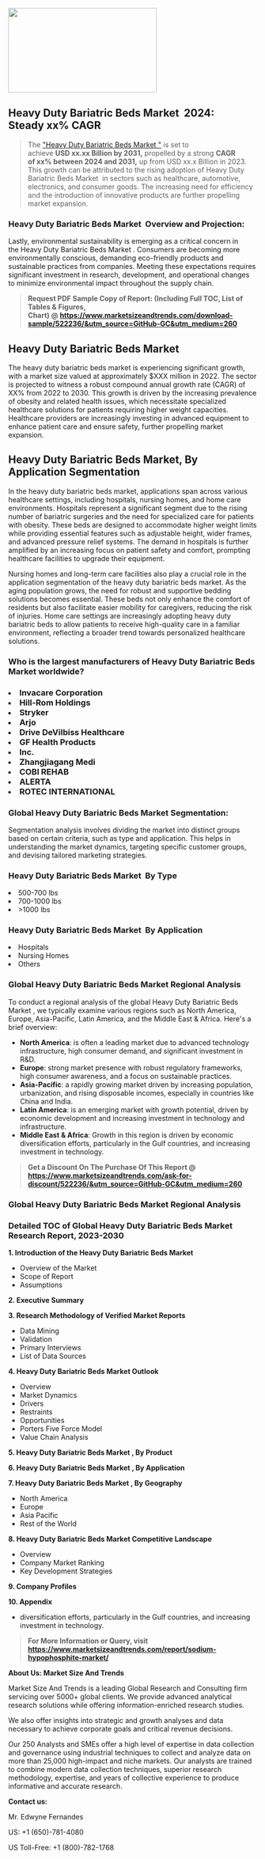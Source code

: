 <p><img class="alignnone size-medium wp-image-20088" src="https://ffe5etoiles.com/wp-content/uploads/2024/12/MST1-300x171.png" alt="" width="300" height="171" /></p><h2 id="ember46" class="ember-view reader-text-block__heading-2">Heavy Duty Bariatric Beds Market &nbsp;2024: Steady&nbsp;xx% CAGR</h2><blockquote id="ember47" class="ember-view reader-text-block__blockquote">The&nbsp;<a class="app-aware-link " href="https://www.marketsizeandtrends.com/download-sample/522236/&utm_source=GitHub-GC&utm_medium=260" target="_blank" data-test-app-aware-link="">"Heavy Duty Bariatric Beds Market "</a>&nbsp;is set to achieve&nbsp;<strong>USD&nbsp;xx.xx&nbsp;Billion by 2031,</strong>&nbsp;propelled by a strong&nbsp;<strong>CAGR of&nbsp;xx% between 2024 and 2031,</strong>&nbsp;up from USD xx.x Billion in 2023. This growth can be attributed to the rising adoption of&nbsp;Heavy Duty Bariatric Beds Market &nbsp;in sectors such as healthcare, automotive, electronics, and consumer goods. The increasing need for efficiency and the introduction of innovative products are further propelling market expansion.</blockquote><h3 id="ember48" class="ember-view reader-text-block__heading-3">Heavy Duty Bariatric Beds Market &nbsp;Overview and Projection:</h3><p id="ember49" class="ember-view reader-text-block__paragraph">Lastly, environmental sustainability is emerging as a critical concern in the&nbsp;Heavy Duty Bariatric Beds Market . Consumers are becoming more environmentally conscious, demanding eco-friendly products and sustainable practices from companies. Meeting these expectations requires significant investment in research, development, and operational changes to minimize environmental impact throughout the supply chain.</p><blockquote id="ember50" class="ember-view reader-text-block__blockquote"><strong>Request PDF Sample Copy of Report: (Including Full TOC, List of Tables &amp; Figures, Chart)&nbsp;@&nbsp;<strong><a href="https://www.marketsizeandtrends.com/download-sample/522236/&utm_source=GitHub-GC&utm_medium=260" target="_blank">https://www.marketsizeandtrends.com/download-sample/522236/&utm_source=GitHub-GC&utm_medium=260</a></strong></strong></blockquote><h3 class=""> <h2>Heavy Duty Bariatric Beds Market</h2><p>The heavy duty bariatric beds market is experiencing significant growth, with a market size valued at approximately $XXX million in 2022. The sector is projected to witness a robust compound annual growth rate (CAGR) of XX% from 2022 to 2030. This growth is driven by the increasing prevalence of obesity and related health issues, which necessitate specialized healthcare solutions for patients requiring higher weight capacities. Healthcare providers are increasingly investing in advanced equipment to enhance patient care and ensure safety, further propelling market expansion.</p><h2>Heavy Duty Bariatric Beds Market, By Application Segmentation</h2><p>In the heavy duty bariatric beds market, applications span across various healthcare settings, including hospitals, nursing homes, and home care environments. Hospitals represent a significant segment due to the rising number of bariatric surgeries and the need for specialized care for patients with obesity. These beds are designed to accommodate higher weight limits while providing essential features such as adjustable height, wider frames, and advanced pressure relief systems. The demand in hospitals is further amplified by an increasing focus on patient safety and comfort, prompting healthcare facilities to upgrade their equipment.</p><p>Nursing homes and long-term care facilities also play a crucial role in the application segmentation of the heavy duty bariatric beds market. As the aging population grows, the need for robust and supportive bedding solutions becomes essential. These beds not only enhance the comfort of residents but also facilitate easier mobility for caregivers, reducing the risk of injuries. Home care settings are increasingly adopting heavy duty bariatric beds to allow patients to receive high-quality care in a familiar environment, reflecting a broader trend towards personalized healthcare solutions.</p></h3><h3 id="" class="">Who is the largest manufacturers of&nbsp;Heavy Duty Bariatric Beds Market worldwide?</h3><h3 class=""></Li><Li>Invacare Corporation</Li><Li> Hill-Rom Holdings</Li><Li> Stryker</Li><Li> Arjo</Li><Li> Drive DeVilbiss Healthcare</Li><Li> GF Health Products</Li><Li> Inc.</Li><Li> Zhangjiagang Medi</Li><Li> COBI REHAB</Li><Li> ALERTA</Li><Li> ROTEC INTERNATIONAL</h3><h3 id="ember53" class="ember-view reader-text-block__heading-3">Global&nbsp;Heavy Duty Bariatric Beds Market Segmentation:</h3><p id="ember54" class="ember-view reader-text-block__paragraph">Segmentation analysis involves dividing the market into distinct groups based on certain criteria, such as type and application. This helps in understanding the market dynamics, targeting specific customer groups, and devising tailored marketing strategies.</p><h3 id="" class="">Heavy Duty Bariatric Beds Market &nbsp;By Type</h3><p></Li><Li>500-700 lbs</Li><Li> 700-1000 lbs</Li><Li> >1000 lbs</p><h3 id="" class="">Heavy Duty Bariatric Beds Market &nbsp;By Application</h3><p class=""></Li><Li>Hospitals</Li><Li> Nursing Homes</Li><Li> Others</p><h3 id="ember62" class="ember-view reader-text-block__heading-3">Global Heavy Duty Bariatric Beds Market Regional Analysis</h3><p id="ember63" class="ember-view reader-text-block__paragraph">To conduct a regional analysis of the global Heavy Duty Bariatric Beds Market , we typically examine various regions such as North America, Europe, Asia-Pacific, Latin America, and the Middle East &amp; Africa. Here's a brief overview:</p><ul><li><strong>North America</strong>: is often a leading market due to advanced technology infrastructure, high consumer demand, and significant investment in R&amp;D.</li><li><strong>Europe</strong>: strong market presence with robust regulatory frameworks, high consumer awareness, and a focus on sustainable practices.</li><li><strong>Asia-Pacific</strong>: a rapidly growing market driven by increasing population, urbanization, and rising disposable incomes, especially in countries like China and India.</li><li><strong>Latin America</strong>: is an emerging market with growth potential, driven by economic development and increasing investment in technology and infrastructure.</li><li><strong>Middle East &amp; Africa</strong>: Growth in this region is driven by economic diversification efforts, particularly in the Gulf countries, and increasing investment in technology.</li></ul><blockquote id="ember61" class="ember-view reader-text-block__blockquote"><strong>Get a Discount On The Purchase Of This Report @ <strong><a href="https://html-cleaner.com/" target="">https://www.marketsizeandtrends.com/ask-for-discount/522236/&utm_source=GitHub-GC&utm_medium=260</a></strong></strong></blockquote><h3 id="ember62" class="ember-view reader-text-block__heading-3">Global Heavy Duty Bariatric Beds Market Regional Analysis</h3><h3 id="" class="">Detailed TOC of Global Heavy Duty Bariatric Beds Market Research Report, 2023-2030</h3><p id="" class=""><strong>1. Introduction of the Heavy Duty Bariatric Beds Market </strong></p><ul><li>Overview of the Market</li><li>Scope of Report</li><li>Assumptions</li></ul><p id="" class=""><strong>2. Executive Summary</strong></p><p id="" class=""><strong>3. Research Methodology of Verified Market Reports</strong></p><ul><li>Data Mining</li><li>Validation</li><li>Primary Interviews</li><li>List of Data Sources</li></ul><p id="" class=""><strong>4. Heavy Duty Bariatric Beds Market Outlook</strong></p><ul><li>Overview</li><li>Market Dynamics</li><li>Drivers</li><li>Restraints</li><li>Opportunities</li><li>Porters Five Force Model</li><li>Value Chain Analysis</li></ul><p id="" class=""><strong>5. Heavy Duty Bariatric Beds Market , By Product</strong></p><p id="" class=""><strong>6. Heavy Duty Bariatric Beds Market , By Application</strong></p><p id="" class=""><strong>7. Heavy Duty Bariatric Beds Market , By Geography</strong></p><ul><li>North America</li><li>Europe</li><li>Asia Pacific</li><li>Rest of the World</li></ul><p id="" class=""><strong>8. Heavy Duty Bariatric Beds Market Competitive Landscape</strong></p><ul><li>Overview</li><li>Company Market Ranking</li><li>Key Development Strategies</li></ul><p id="" class=""><strong>9. Company Profiles</strong></p><p id="" class=""><strong>10. Appendix</strong></p><ul><li>diversification efforts, particularly in the Gulf countries, and increasing investment in technology.</li></ul><blockquote id="ember65" class="ember-view reader-text-block__blockquote"><strong>For More Information or Query, visit <strong><strong><a href="https://html-cleaner.com/" target="">https://www.marketsizeandtrends.com/report/sodium-hypophosphite-market/</a></strong></strong></strong></blockquote><p id="" class=""><strong>About Us: Market Size And Trends</strong></p><p id="" class="">Market Size And Trends is a leading Global Research and Consulting firm servicing over 5000+ global clients. We provide advanced analytical research solutions while offering information-enriched research studies.</p><p id="" class="">We also offer insights into strategic and growth analyses and data necessary to achieve corporate goals and critical revenue decisions.</p><p id="" class="">Our 250 Analysts and SMEs offer a high level of expertise in data collection and governance using industrial techniques to collect and analyze data on more than 25,000 high-impact and niche markets. Our analysts are trained to combine modern data collection techniques, superior research methodology, expertise, and years of collective experience to produce informative and accurate research.</p><p id="" class=""><strong>Contact us:</strong></p><p id="" class="">Mr. Edwyne Fernandes</p><p id="" class="">US: +1 (650)-781-4080</p><p id="" class="">US Toll-Free: +1 (800)-782-1768</p>
